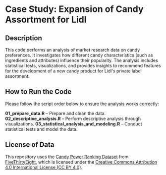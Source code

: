 # **Case Study: Expansion of Candy Assortment for Lidl**

## **Description**

This code performs an analysis of market research data on candy preferences. It investigates how different candy characteristics (such as ingredients and attributes) influence their popularity. The analysis includes statistical tests, visualizations, and provides insights to recommend features for the development of a new candy product for Lidl's private label assortment.

## **How to Run the Code**

Please follow the script order below to ensure the analysis works correctly:

**01_prepare_data.R** – Prepare and clean the data.
**02_descriptive_analysis.R** – Perform descriptive analysis through visualizations.
**03_statistical_analysis_and_modeling.R** – Conduct statistical tests and model the data.

## **License of Data**

This repository uses the [Candy Power Ranking Dataset](https://github.com/fivethirtyeight/data/tree/master/candy-power-ranking) from [FiveThirtyEight](https://github.com/fivethirtyeight), which is licensed under the [Creative Commons Attribution 4.0 International License (CC BY 4.0)](https://creativecommons.org/licenses/by/4.0/).
